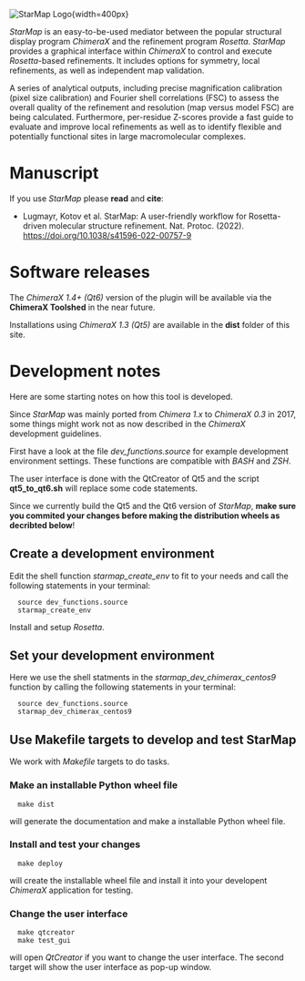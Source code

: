 ![StarMap Logo](file://sphinx/_images/starmap_logo.png){width=400px}


*StarMap* is an easy-to-be-used mediator between the popular structural display program *ChimeraX* and the refinement program *Rosetta*.
*StarMap* provides a graphical interface within *ChimeraX* to control and execute *Rosetta*-based refinements. It includes options for symmetry,
local refinements, as well as independent map validation.

A series of analytical outputs, including precise magnification calibration (pixel size calibration) and Fourier shell correlations (FSC)
to assess the overall quality of the refinement and resolution (map versus model FSC) are being calculated.
Furthermore, per-residue Z-scores provide a fast guide to evaluate and improve local refinements as well as to identify flexible and
potentially functional sites in large macromolecular complexes.


# Manuscript

If you use *StarMap* please **read** and **cite**:

- Lugmayr, Kotov et al. StarMap: A user-friendly workflow for Rosetta-driven molecular structure refinement. 
  Nat. Protoc. (2022). https://doi.org/10.1038/s41596-022-00757-9

# Software releases

The *ChimeraX 1.4+ (Qt6)* version of the plugin will be available via the **ChimeraX Toolshed** in the near future.

Installations using *ChimeraX 1.3 (Qt5)* are available in the **dist** folder of this site.

# Development notes

Here are some starting notes on how this tool is developed.

Since *StarMap* was mainly ported from *Chimera 1.x* to *ChimeraX 0.3* in 2017, some things might work not as now described in the *ChimeraX* development guidelines.

First have a look at the file *dev_functions.source* for example development environment settings. 
These functions are compatible with *BASH* and *ZSH*.

The user interface is done with the QtCreator of Qt5 and the script **qt5_to_qt6.sh** will replace some code statements.

Since we currently build the Qt5 and the Qt6 version of *StarMap*, **make sure you commited your changes before making the distribution wheels as decribted below**!

## Create a development environment

Edit the shell function *starmap_create_env* to fit to your needs and call the following statements in your terminal:
```
  source dev_functions.source
  starmap_create_env
```
Install and setup *Rosetta*.

## Set your development environment

Here we use the shell statments in the *starmap_dev_chimerax_centos9* function by calling the following statements in your terminal:
```
  source dev_functions.source
  starmap_dev_chimerax_centos9
```

## Use Makefile targets to develop and test StarMap

We work with *Makefile* targets to do tasks.

### Make an installable Python wheel file
```
  make dist
```
will generate the documentation and make a installable Python wheel file.
	
### Install and test your changes

```
  make deploy
```
will create the installable wheel file and install it into your developent *ChimeraX* application for testing.

### Change the user interface

```
  make qtcreator
  make test_gui
```
will open *QtCreator* if you want to change the user interface. The second target will show the user interface as pop-up window.





